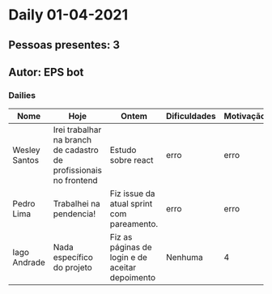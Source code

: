 # Daily 01-04-2021

## Pessoas presentes: 3

## Autor: EPS bot

### Dailies

|Nome | Hoje| Ontem| Dificuldades|Motivação|
| --- | --- | --- | --- |---|
|Wesley Santos|Irei trabalhar na branch de cadastro de profissionais no frontend|Estudo sobre react|erro|erro|
|Pedro Lima|Trabalhei na pendencia!|Fiz issue da atual sprint com pareamento.|erro|erro|
|Iago Andrade|Nada específico do projeto|Fiz as páginas de login e de aceitar depoimento|Nenhuma|4|

